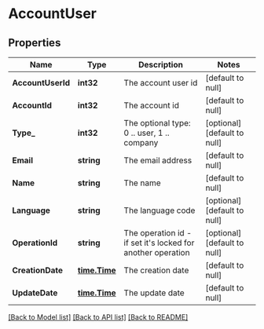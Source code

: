 # AccountUser

## Properties
Name | Type | Description | Notes
------------ | ------------- | ------------- | -------------
**AccountUserId** | **int32** | The account user id | [default to null]
**AccountId** | **int32** | The account id | [default to null]
**Type_** | **int32** | The optional type: 0 .. user, 1 .. company | [optional] [default to null]
**Email** | **string** | The email address | [default to null]
**Name** | **string** | The name | [default to null]
**Language** | **string** | The language code | [optional] [default to null]
**OperationId** | **string** | The operation id - if set it&#39;s locked for another operation | [optional] [default to null]
**CreationDate** | [**time.Time**](time.Time.md) | The creation date | [default to null]
**UpdateDate** | [**time.Time**](time.Time.md) | The update date | [default to null]

[[Back to Model list]](../README.md#documentation-for-models) [[Back to API list]](../README.md#documentation-for-api-endpoints) [[Back to README]](../README.md)


